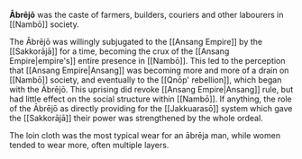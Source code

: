 **Ābrējō** was the caste of farmers, builders, couriers and other labourers in [[Nambō]] society.

The Ābrējō was willingly subjugated to the [[Ansang Empire]] by the [[Sakkorājā]] for a time, becoming the crux of the [[Ansang Empire|empire's]] entire presence in [[Nambō]]. This led to the perception that [[Ansang Empire|Ansang]] was becoming more and more of a drain on [[Nambō]] society, and eventually to the [[Qnōp' rebellion]], which began with the Ābrējō. This uprising did revoke [[Ansang Empire|Ansang]] rule, but had little effect on the social structure within [[Nambō]]. If anything, the role of the Ābrējō as directly providing for the [[Jakkuarasō]] system which gave the [[Sakkorājā]] their power was strengthened by the whole ordeal.

The loin cloth was the most typical wear for an ābrēja man, while women tended to wear more, often multiple layers.